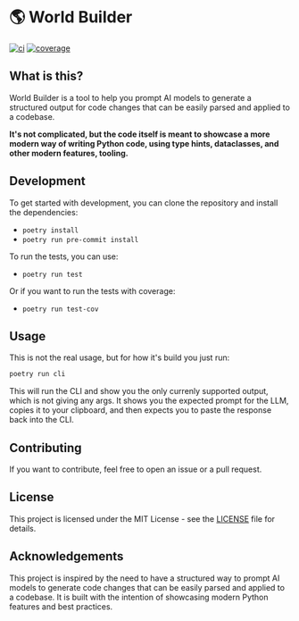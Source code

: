 # 🌎 World Builder

[![ci](https://github.com/SeedyROM/world-builder/workflows/CI/badge.svg)](https://github.com/SeedyROM/world-builder/actions)
[![coverage](https://codecov.io/gh/SeedyROM/world-builder/branch/main/graph/badge.svg)](https://codecov.io/gh/SeedyROM/world-builder)

## What is this?

World Builder is a tool to help you prompt AI models to generate a structured output for code changes that can be easily parsed and applied to a codebase.

**It's not complicated, but the code itself is meant to showcase a more modern way of writing Python code, using type hints, dataclasses, and other modern features, tooling.**

## Development
To get started with development, you can clone the repository and install the dependencies:

- `poetry install`
- `poetry run pre-commit install`

To run the tests, you can use:
- `poetry run test`

Or if you want to run the tests with coverage:
- `poetry run test-cov`

## Usage

This is not the real usage, but for how it's build you just run:

```bash
poetry run cli
```

This will run the CLI and show you the only currenly supported output, which is not giving any args.
It shows you the expected prompt for the LLM, copies it to your clipboard, and then expects you to paste the response back into the CLI.

## Contributing
If you want to contribute, feel free to open an issue or a pull request.

## License
This project is licensed under the MIT License - see the [LICENSE](LICENSE) file for details.

## Acknowledgements
This project is inspired by the need to have a structured way to prompt AI models to generate code changes that can be easily parsed and applied to a codebase. It is built with the intention of showcasing modern Python features and best practices.